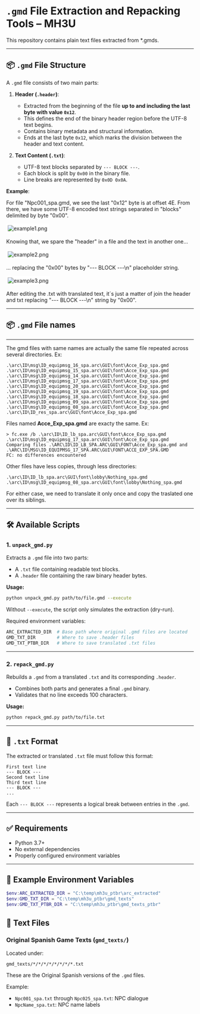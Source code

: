 
# `.gmd` File Extraction and Repacking Tools – MH3U

This repository contains plain text files extracted from *.gmds.

---

## 📦 `.gmd` File Structure

A `.gmd` file consists of two main parts:

1. **Header (`.header`)**:
   - Extracted from the beginning of the file **up to and including the last byte with value `0x12`**.
   - This defines the end of the binary header region before the UTF-8 text begins.
   - Contains binary metadata and structural information.
   - Ends at the last byte `0x12`, which marks the division between the header and text content.

2. **Text Content (`.txt`)**:
   - UTF-8 text blocks separated by `--- BLOCK ---`.
   - Each block is split by `0x00` in the binary file.
   - Line breaks are represented by `0x0D 0x0A`.

**Example**:

For file "Npc001_spa.gmd, we see the last "0x12" byte is at offset 4E. From there, we have some UTF-8
encoded text strings separated in "blocks" delimited by byte "0x00".

<div style="background-color: #ffffff; display: inline-block; padding: 4px;">
  <img src="./images/example1.png" alt="example1.png">
</div>

Knowing that, we spare the "header" in a file and the text in another one...

<div style="background-color: #ffffff; display: inline-block; padding: 4px;">
  <img src="./images/example2.png" alt="example2.png">
</div>

... replacing the "0x00" bytes by "--- BLOCK ---\n" placeholder string.

<div style="background-color: #ffffff; display: inline-block; padding: 4px;">
  <img src="./images/example3.png" alt="example3.png">
</div>

After editing the .txt with translated text, it´s just a matter of join the header and txt replacing
"--- BLOCK ---\n" string by "0x00".

---

## 📦 `.gmd` File names

---
The gmd files with same names are actually the same file repeated across several directories. Ex:
```
.\arc\ID\msg\ID_equipmsg_16_spa.arc\GUI\font\Acce_Exp_spa.gmd
.\arc\ID\msg\ID_equipmsg_15_spa.arc\GUI\font\Acce_Exp_spa.gmd
.\arc\ID\msg\ID_equipmsg_14_spa.arc\GUI\font\Acce_Exp_spa.gmd
.\arc\ID\msg\ID_equipmsg_17_spa.arc\GUI\font\Acce_Exp_spa.gmd
.\arc\ID\msg\ID_equipmsg_20_spa.arc\GUI\font\Acce_Exp_spa.gmd
.\arc\ID\msg\ID_equipmsg_19_spa.arc\GUI\font\Acce_Exp_spa.gmd
.\arc\ID\msg\ID_equipmsg_18_spa.arc\GUI\font\Acce_Exp_spa.gmd
.\arc\ID\msg\ID_equipmsg_09_spa.arc\GUI\font\Acce_Exp_spa.gmd
.\arc\ID\msg\ID_equipmsg_08_spa.arc\GUI\font\Acce_Exp_spa.gmd
.\arc\ID\ID_res_spa.arc\GUI\font\Acce_Exp_spa.gmd
```
Files named **Acce_Exp_spa.gmd** are exacty the same. Ex:
```
> fc.exe /b .\arc\ID\ID_lb_spa.arc\GUI\font\Acce_Exp_spa.gmd .\arc\ID\msg\ID_equipmsg_17_spa.arc\GUI\font\Acce_Exp_spa.gmd
Comparing files .\ARC\ID\ID_LB_SPA.ARC\GUI\FONT\Acce_Exp_spa.gmd and .\ARC\ID\MSG\ID_EQUIPMSG_17_SPA.ARC\GUI\FONT\ACCE_EXP_SPA.GMD
FC: no differences encountered
```

Other files have less copies, through less directories:

```
.\arc\ID\ID_lb_spa.arc\GUI\font\lobby\Nothing_spa.gmd
.\arc\ID\msg\ID_equipmsg_08_spa.arc\GUI\font\lobby\Nothing_spa.gmd
```

For either case, we need to translate it only once and copy the traslated one over its siblings.

---

## 🛠️ Available Scripts

### 1. `unpack_gmd.py`

Extracts a `.gmd` file into two parts:

- A `.txt` file containing readable text blocks.
- A `.header` file containing the raw binary header bytes.

**Usage:**

```bash
python unpack_gmd.py path/to/file.gmd --execute
```

Without `--execute`, the script only simulates the extraction (dry-run).

Required environment variables:

```bash
ARC_EXTRACTED_DIR  # Base path where original .gmd files are located
GMD_TXT_DIR        # Where to save .header files
GMD_TXT_PTBR_DIR   # Where to save translated .txt files
```

---

### 2. `repack_gmd.py`

Rebuilds a `.gmd` from a translated `.txt` and its corresponding `.header`.

- Combines both parts and generates a final `.gmd` binary.
- Validates that no line exceeds 100 characters.

**Usage:**

```bash
python repack_gmd.py path/to/file.txt
```

---

## 📌 `.txt` Format

The extracted or translated `.txt` file must follow this format:

```
First text line
--- BLOCK ---
Second text line
Third text line
--- BLOCK ---
...
```

Each `--- BLOCK ---` represents a logical break between entries in the `.gmd`.

---

## ✅ Requirements

- Python 3.7+
- No external dependencies
- Properly configured environment variables

---

## 📂 Example Environment Variables

```powershell
$env:ARC_EXTRACTED_DIR = "C:\temp\mh3u_ptbr\arc_extracted"
$env:GMD_TXT_DIR = "C:\temp\mh3u_ptbr\gmd_texts"
$env:GMD_TXT_PTBR_DIR = "C:\temp\mh3u_ptbr\gmd_texts_ptbr"
```

## 📝 Text Files

### Original Spanish Game Texts (`gmd_texts/`)

Located under:

```
gmd_texts/*/*/*/*/*/*/*/*.txt
```

These are the Original Spanish versions of the `.gmd` files.

Example:

* `Npc001_spa.txt` through `Npc025_spa.txt`: NPC dialogue
* `NpcName_spa.txt`: NPC name labels
